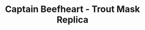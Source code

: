 ---
title: Captain Beefheart - Trout Mask Replica
guest: Gavin Crawford
number: 24.1
description: PART 1. The long-awaited Captain Beefheart episode, recorded Dec 2013. Why the wait? Why the secrecy? Were the boys rehearsing in a barrel for almost 20 months? Why part 1? Will any of these questions be answered?
link-mp3: http://feeds.soundcloud.com/stream/222374620-radio4scotland-hmm-interesting-choice-ep24-captain-beefheart-trout-mask-replica-pt1.mp3
duration: "00:35:03"
byte-length: 84139209
pub-date: Fri, 04 Sep 2015 19:22:51 GMT
soundcloud-id: 222374620
---